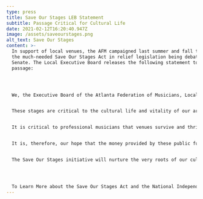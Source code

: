```yaml
---
type: press
title: Save Our Stages LEB Statement
subtitle: Passage Critical for Cultural Life
date: 2021-02-12T16:20:40.947Z
image: /assets/saveourstages.png
alt_text: Save Our Stages
content: >-
  In support of local venues, the AFM campaigned last summer and fall to include
  the much-needed Save Our Stages Act in relief legislation being debated in the
  Senate. The Local Executive Board releases the following statement to mark its
  passage:




  We, the Executive Board of the Atlanta Federation of Musicians, Local 148-462, applaud the passage of the Save Our Stages Act and the aid it will provide to local venues.


  These stages are critical to the cultural life and vitality of our area; they are where musicians and the public meet. These presenters help provide the spark for art to brighten the community.


  It is critical to professional musicians that venues survive and thrive. We encourage promoters to demonstrate commitment to the musicians and employees with whom they partner.


  It is, therefore, our hope that the money provided by these public funds is given with a priority to venues that have demonstrated a history of fair treatment and pay to the musicians who perform there, and to the many staffers who support those performances and those of other performing artists.


  The Save Our Stages initiative will nurture the very roots of our culture, enabling renewal and growth of that most basic human need - Music.




  To Learn More about the Save Our Stages Act and the National Independent Venue Association, visit www.saveourstages.com.
---
```

